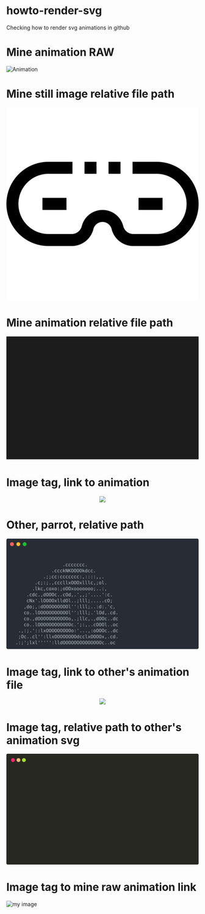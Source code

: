 # howto-render-svg
Checking how to render svg animations in github

# Mine animation RAW
![Animation](https://raw.githubusercontent.com/armsp/howto-render-svg/master/docs/animation.svg?sanitize=true)

# Mine still image relative file path
![Still image](./docs/incognito.svg)

# Mine animation relative file path
![Animation](./docs/animation.svg)

# Image tag, link to animation
<p align="center">
    <img src="https://github.com/armsp/howto-render-svg/blob/master/docs/animation.svg">
</p>

# Other, parrot, relative path
![Parrot](./docs/parrot.svg)

# Image tag, link to other's animation file
<p align="center">
    <img src="https://nbedos.github.io/termtosvg/examples/awesome_window_frame.svg">
</p>

# Image tag, relative path to other's animation svg
<p align="center">
    <img src="./docs/term2svg.svg">
</p>

# Image tag to mine raw animation link 
<img alt="my image" src="https://raw.githubusercontent.com/armsp/howto-render-svg/master/docs/animation.svg?sanitize=true">
